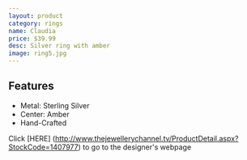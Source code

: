 ```yaml
---
layout: product
category: rings
name: Claudia
price: $39.99
desc: Silver ring with amber
image: ring5.jpg
---
```


## Features

- Metal: Sterling Silver
- Center: Amber
- Hand-Crafted

Click [HERE]
(http://www.thejewellerychannel.tv/ProductDetail.aspx?StockCode=1407977) to go to the designer's webpage